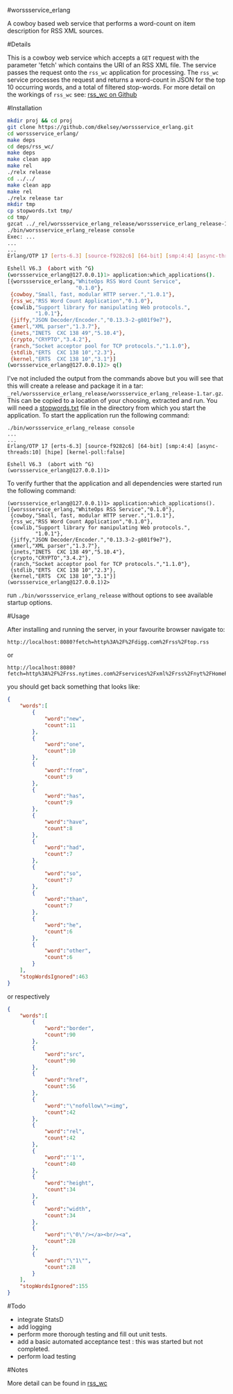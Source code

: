#worssservice_erlang

A cowboy based web service that performs a word-count on item description for RSS XML sources.

#Details

This is a cowboy web service which accepts a `GET` request with the parameter 'fetch' which contains the URI of an RSS XML file.  The service passes the request onto the `rss_wc` application for processing.  The `rss_wc` service processes the request and returns a word-count in JSON for the top 10 occurring words, and a total of filtered stop-words.  For more detail on the workings of `rss_wc` see: [rss_wc on Github](https://github.com/dkelsey/rss_wc)

#Installation

```bash
mkdir proj && cd proj
git clone https://github.com/dkelsey/worssservice_erlang.git
cd worssservice_erlang/
make deps
cd deps/rss_wc/
make deps
make clean app
make rel
./relx release
cd ../../
make clean app
make rel
./relx release tar
mkdir tmp
cp stopwords.txt tmp/
cd tmp/
gzcat ../_rel/worssservice_erlang_release/worssservice_erlang_release-1.tar.gz | tar xvf -
./bin/worssservice_erlang_release console
Exec: ...
...
...
Erlang/OTP 17 [erts-6.3] [source-f9282c6] [64-bit] [smp:4:4] [async-threads:10] [hipe] [kernel-poll:false]

Eshell V6.3  (abort with ^G)
(worssservice_erlang@127.0.0.1)1> application:which_applications().
[{worssservice_erlang,"WhiteOps RSS Word Count Service",
                      "0.1.0"},
 {cowboy,"Small, fast, modular HTTP server.","1.0.1"},
 {rss_wc,"RSS Word Count Application","0.1.0"},
 {cowlib,"Support library for manipulating Web protocols.",
         "1.0.1"},
 {jiffy,"JSON Decoder/Encoder.","0.13.3-2-g801f9e7"},
 {xmerl,"XML parser","1.3.7"},
 {inets,"INETS  CXC 138 49","5.10.4"},
 {crypto,"CRYPTO","3.4.2"},
 {ranch,"Socket acceptor pool for TCP protocols.","1.1.0"},
 {stdlib,"ERTS  CXC 138 10","2.3"},
 {kernel,"ERTS  CXC 138 10","3.1"}]
(worssservice_erlang@127.0.0.1)2> q()
```

I've not included the output from the commands above but you will see that this will create a release and package it in a tar: `_rel/worssservice_erlang_release/worssservice_erlang_release-1.tar.gz`.
This can be copied to a location of your choosing, extracted and run.
You will need a [stopwords.txt](https://github.com/dkelsey/worssservice_erlang/blob/master/stopwords.txt) file in the directory from which you start the application.
To start the application run the following command:
```
./bin/worssservice_erlang_release console
...
...
Erlang/OTP 17 [erts-6.3] [source-f9282c6] [64-bit] [smp:4:4] [async-threads:10] [hipe] [kernel-poll:false]

Eshell V6.3  (abort with ^G)
(worssservice_erlang@127.0.0.1)1> 
```
To verify further that the application and all dependencies were started run the following command:
```
(worssservice_erlang@127.0.0.1)1> application:which_applications().
[{worssservice_erlang,"WhiteOps RSS Service","0.1.0"},
 {cowboy,"Small, fast, modular HTTP server.","1.0.1"},
 {rss_wc,"RSS Word Count Application","0.1.0"},
 {cowlib,"Support library for manipulating Web protocols.",
         "1.0.1"},
 {jiffy,"JSON Decoder/Encoder.","0.13.3-2-g801f9e7"},
 {xmerl,"XML parser","1.3.7"},
 {inets,"INETS  CXC 138 49","5.10.4"},
 {crypto,"CRYPTO","3.4.2"},
 {ranch,"Socket acceptor pool for TCP protocols.","1.1.0"},
 {stdlib,"ERTS  CXC 138 10","2.3"},
 {kernel,"ERTS  CXC 138 10","3.1"}]
(worssservice_erlang@127.0.0.1)2> 
```

run `./bin/worssservice_erlang_release` without options to see available startup options.

#Usage

After installing and running the server, in your favourite browser navigate to:
```
http://localhost:8080?fetch=http%3A%2F%2Fdigg.com%2Frss%2Ftop.rss
```
or 
```
http://localhost:8080?fetch=http%3A%2F%2Frss.nytimes.com%2Fservices%2Fxml%2Frss%2Fnyt%2FHomePage.xml
```
you should get back something that looks like:
```json
{
	"words":[
		{
			"word":"new",
			"count":11
		},
		{
			"word":"one",
			"count":10
		},
		{
			"word":"from",
			"count":9
		},
		{
			"word":"has",
			"count":9
		},
		{
			"word":"have",
			"count":8
		},
		{
			"word":"had",
			"count":7
		},
		{
			"word":"so",
			"count":7
		},
		{
			"word":"than",
			"count":7
		},
		{
			"word":"he",
			"count":6
		},
		{
			"word":"other",
			"count":6
		}
	],
	"stopWordsIgnored":463
}
```
or respectively
```json
{
	"words":[
		{
			"word":"border",
			"count":90
		},
		{
			"word":"src",
			"count":90
		},
		{
			"word":"href",
			"count":56
		},
		{
			"word":"\"nofollow\"><img",
			"count":42
		},
		{
			"word":"rel",
			"count":42
		},
		{
			"word":"'1'",
			"count":40
		},
		{
			"word":"height",
			"count":34
		},
		{
			"word":"width",
			"count":34
		},
		{
			"word":"\"0\"/></a><br/><a",
			"count":28
		},
		{
			"word":"\"1\"",
			"count":28
		}
	],
	"stopWordsIgnored":155
}
```

#Todo

* integrate StatsD
* add logging
* perform more thorough testing and fill out unit tests.
* add a basic automated acceptance test : this was started but not completed.
* perform load testing 

#Notes

More detail can be found in [rss_wc](https://github.com/dkelsey/worssservice_erlang/blob/master/stopwords.txt)